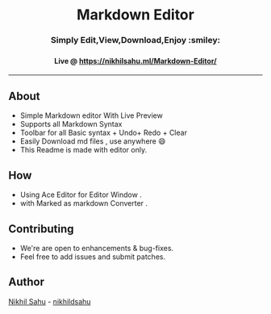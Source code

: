 
<h1 align="center">Markdown Editor  </h1>
<h3 align="center"> Simply Edit,View,Download,Enjoy :smiley:  <h3>
<h4 align="center">Live @ <a href="https://nikhilsahu.ml/Markdown-Editor/">https://nikhilsahu.ml/Markdown-Editor/</a>  </h4>

-------------------

## About
- Simple Markdown editor With Live Preview
- Supports all Markdown Syntax 
- Toolbar for all Basic syntax + Undo+ Redo + Clear
- Easily Download md files , use anywhere :smile:
- This Readme is made with editor only.

## How
- Using Ace Editor for Editor Window .
- with Marked as markdown Converter .


## Contributing
- We're are open to enhancements & bug-fixes.
- Feel free to add issues and submit patches.

## Author 
 [Nikhil Sahu](https://nikhilsahu.ml/) - [nikhildsahu](https://github.com/nikhildsahu) 





